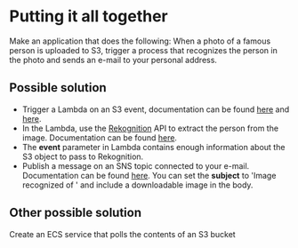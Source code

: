# Putting it all together

Make an application that does the following: When a photo of a famous person is uploaded to S3, trigger
a process that recognizes the person in the photo and sends an e-mail to your personal address.

## Possible solution
- Trigger a Lambda on an S3 event, documentation can be found [here](https://docs.aws.amazon.com/serverless-application-model/latest/developerguide/sam-resource-function.html) and 
[here](https://docs.aws.amazon.com/serverless-application-model/latest/developerguide/sam-property-function-s3.html).
- In the Lambda, use the [Rekognition](https://aws.amazon.com/rekognition/) API to extract the person from
the image. Documentation can be found [here](https://boto3.amazonaws.com/v1/documentation/api/latest/reference/services/rekognition.html#Rekognition.Client.recognize_celebrities).
- The **event** parameter in Lambda contains enough information about the S3 object to pass to Rekognition.
- Publish a message on an SNS topic connected to your e-mail. Documentation can be found [here](https://boto3.amazonaws.com/v1/documentation/api/latest/reference/services/sns.html#SNS.Client.publish). You can set
the **subject** to 'Image recognized of <person>' and include a downloadable image in the body.

## Other possible solution
Create an ECS service that polls the contents of an S3 bucket
